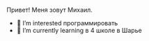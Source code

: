   Привет!  Меня зовут Михаил.
- 👀 I’m interested  программировать
- 🌱 I’m currently learning  в 4 школе в Шарье


<!---
micha708/micha708 is a ✨ special ✨ repository because its `README.md` (this file) appears on your GitHub profile.
You can click the Preview link to take a look at your changes.
--->
